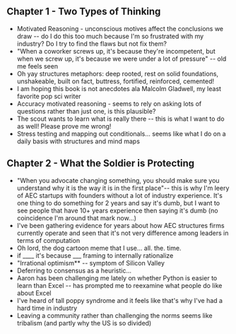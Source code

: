 ## Chapter 1 - Two Types of Thinking
* Motivated Reasoning - unconscious motives affect the conclusions we draw -- do I do this too much because I'm so frustrated with my industry? Do I try to find the flaws but not fix them?
* "When a coworker screws up, it's because they're incompetent, but when we screw up, it's because we were under a lot of pressure" -- old me feels seen
* Oh yay structures metaphors: deep rooted, rest on solid foundations, unshakeable, built on fact, buttress, fortified, reinforced, cemented!
* I am hoping this book is not anecdotes ala Malcolm Gladwell, my least favorite pop sci writer
* Accuracy motivated reasoning - seems to rely on asking lots of questions rather than just one, is this plausible?
* The scout wants to learn what is really there -- this is what I want to do as well! Please prove me wrong!
* Stress testing and mapping out conditionals... seems like what I do on a daily basis with structures and mind maps
## Chapter 2 - What the Soldier is Protecting
* "When you advocate changing something, you should make sure you understand why it is the way it is in the first place"-- this is why I'm leery of AEC startups with founders without a lot of industry experience. It's one thing to do something for 2 years and say it's dumb, but I want to see people that have 10+ years experience then saying it's dumb (no coincidence I'm around that mark now...)
* I've been gathering evidence for years about how AEC structures firms currently operate and seen that it's not very difference among leaders in terms of computation
* Oh lord, the dog cartoon meme that I use... all. the. time.
* if ____ it's because ___ framing to internally rationalize
* "Irrational optimism** -- symptom of Silicon Valley
* Deferring to consensus as a heuristic...
* Aaron has been challenging me lately on whether Python is easier to learn than Excel -- has prompted me to reexamine what people do like about Excel
* I've heard of tall poppy syndrome and it feels like that's why I've had a hard time in industry
* Leaving a community rather than challenging the norms seems like tribalism (and partly why the US is so divided)
